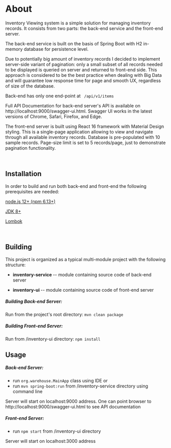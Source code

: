 # About

Inventory Viewing system is a simple solution for managing inventory records. It consists from two parts: the back-end service and the front-end server.

The back-end service is built on the basis of Spring Boot with H2 in-memory database for persistence level. 

Due to potentially big amount of inventory records I decided to implement server-side variant of pagination: only a small subset of all records needed to be displayed is queried on server and returned to front-end side. This approach is considered to be the best practice when dealing with Big Data and will guarantee low response time for page and smooth UX, regardless of size of the database.

Back-end has only one end-point at `` /api/v1/items``

Full API Documentation for back-end server's API is available on http://localhost:9000/swagger-ui.html. Swagger UI works in the latest versions of Chrome, Safari, Firefox, and Edge.

The front-end server is built using React 16 framework with Material Design styling. This is a single-page application allowing to view and navigate through all available inventory records. Database is pre-populated with 10 sample records. Page-size limit is set to 5 records/page, just to demonstrate pagination functionality.

<br/>


## Installation

In order to build and run both back-end and front-end the following prerequisites are needed:

[node.js 12+ (npm 6.13+)](https://nodejs.org/en/download/)

[JDK 8+](https://openjdk.java.net/)

[Lombok](https://projectlombok.org/download)


<br/>

## Building

This project is organized as a typical multi-module project with the following structure:


+ <b> inventory-service </b> --  module containing source code of back-end server

+ <b> inventory-ui </b> -- module containing source code of front-end server



##### Building Back-end Server:
Run from the project's root directory:
``mvn clean package ``

##### Building Front-end Server:
Run from /inventory-ui directory:
``npm install``

## Usage
##### Back-end Server:

- run ``org.warehouse.MainApp`` class using IDE
or 
- run ``mvn spring-boot:run`` from /inventory-service directory using command line

Server will start on localhost:9000 address. One can point browser to http://localhost:9000/swagger-ui.html to see API documentation


##### Front-end Server:

- run ``npm start`` from /inventory-ui directory

Server will start on localhost:3000 address

